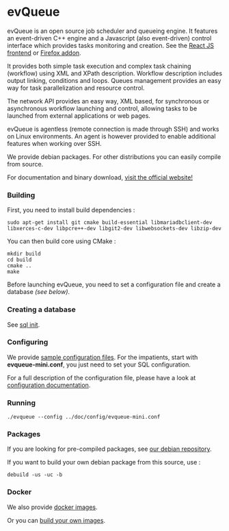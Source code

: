 # evQueue

evQueue is an open source job scheduler and queueing engine. It features an event-driven C++ engine and a Javascript (also event-driven) control interface which provides tasks monitoring and creation. See the [React JS frontend](https://github.com/coldsource/evqueue-frontend-react) or [Firefox addon](https://addons.mozilla.org/fr/firefox/addon/evqueue/).

It provides both simple task execution and complex task chaining (workflow) using XML and XPath description. Workflow description includes output linking, conditions and loops. Queues management provides an easy way for task parallelization and resource control.

The network API provides an easy way, XML based, for synchronous or asynchronous workflow launching and control, allowing tasks to be launched from external applications or web pages.

evQueue is agentless (remote connection is made through SSH) and works on Linux environments. An agent is however provided to enable additional features when working over SSH.

We provide debian packages. For other distributions you can easily compile from source.

For documentation and binary download, [visit the official website!](http://www.evqueue.net/)

### Building

First, you need to install build dependencies :

```
sudo apt-get install git cmake build-essential libmariadbclient-dev libxerces-c-dev libpcre++-dev libgit2-dev libwebsockets-dev libzip-dev
```

You can then build core using CMake :

``` 
mkdir build
cd build
cmake ..
make
```

Before launching evQueue, you need to set a configuration file and create a database *(see below)*.

### Creating a database

See [sql init](doc/sql).

### Configuring

We provide [sample configuration files](doc/config). For the impatients, start with **evqueue-mini.conf**, you just need to set your SQL configuration.

For a full description of the configuration file, please have a look at [configuration documentation](src/Configuration).

### Running

```
./evqueue --config ../doc/config/evqueue-mini.conf
```

### Packages

If you are looking for pre-compiled packages, see [our debian repository](https://packagecloud.io/coldsource/evqueue).

If you want to build your own debian package from this source, use :

```
debuild -us -uc -b
```

### Docker

We also provide [docker images](https://hub.docker.com/u/coldsource).

Or you can [build your own images](https://github.com/coldsource/evqueue-docker).
